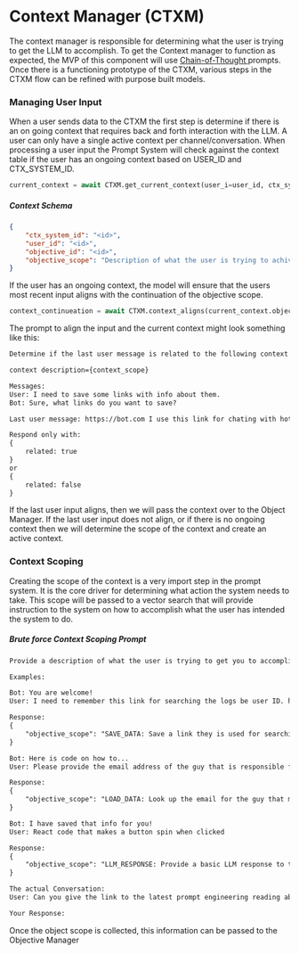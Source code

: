 # Context Manager (CTXM)

The context manager is responsible for determining what the user is trying to get the LLM to accomplish. To get the Context manager to function as expected, the MVP of this component will use  [Chain-of-Thought ](https://aman.ai/primers/ai/prompt-engineering/#automatic-chain-of-thought-auto-cot) prompts. Once there is a functioning prototype of the CTXM, various steps in the CTXM flow can be refined with purpose built models.

### Managing User Input
When a user sends data to the CTXM the first step is determine if there is an on going context that requires back and forth interaction with the LLM. A user can only have a single active context per channel/conversation. When processing a user input the Prompt System will check against the context table if the user has an ongoing context based on USER_ID and CTX_SYSTEM_ID.
```python
current_context = await CTXM.get_current_context(user_i=user_id, ctx_system_id=conversation_id)
```
##### Context Schema
```json
{
    "ctx_system_id": "<id>",
    "user_id": "<id>",
    "objective_id": "<id>",
    "objective_scope": "Description of what the user is trying to achive"
}
```

If the user has an ongoing context, the model will ensure that the users most recent input aligns with the continuation of the objective scope.
```python
context_continueation = await CTXM.context_aligns(current_context.objective_scope, user_input.input_history)
```
The prompt to align the input and the current context might look something like this:
```txt
Determine if the last user message is related to the following context description:

context description={context_scope}

Messages:
User: I need to save some links with info about them.
Bot: Sure, what links do you want to save?

Last user message: https://bot.com I use this link for chating with hot bots.

Respond only with:
{
	related: true
}
or
{
	related: false
}
```

If the last user input aligns, then we will pass the context over to the Object Manager.
If the last user input does not align, or if there is no ongoing context then we will determine the scope of the context and create an active context.

### Context Scoping
Creating the scope of the context is a very import step in the prompt system. It is the core driver for determining what action the system needs to take. This scope will be passed to a vector search that will provide instruction to the system on how to accomplish what the user has intended the system to do.

##### Brute force Context Scoping Prompt
```txt
Provide a description of what the user is trying to get you to accomplish based on their messages.

Examples:

Bot: You are welcome!
User: I need to remember this link for searching the logs be user ID. https://logs.com/themainid

Response:
{
	"objective_scope": "SAVE_DATA: Save a link they is used for searching logs"
}

Bot: Here is code on how to...
User: Please provide the email address of the guy that is responsible for managing roofing contracts

Response:
{
	"objective_scope": "LOAD_DATA: Look up the email for the guy that manages roofing contracts"
}

Bot: I have saved that info for you!
User: React code that makes a button spin when clicked

Response:
{
	"objective_scope": "LLM_RESPONSE: Provide a basic LLM response to the user's message about a react code sample of a button that spins when clicked."
}

The actual Conversation:
User: Can you give the link to the latest prompt engineering reading about COT prompting?

Your Response:
```

Once the object scope is collected, this information can be passed to the Objective Manager